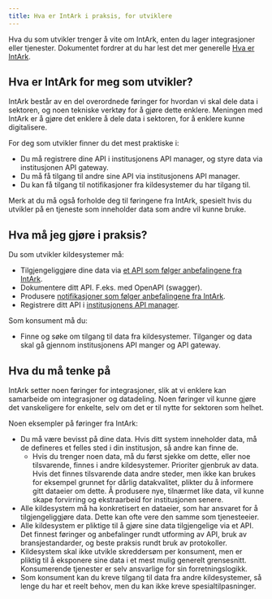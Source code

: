 ```yaml
---
title: Hva er IntArk i praksis, for utviklere
---
```


Hva du som utvikler trenger å vite om IntArk, enten du lager integrasjoner
eller tjenester. Dokumentet fordrer at du har lest det mer generelle [Hva er
IntArk](/docs/datadeling/hva-er).

## Hva er IntArk for meg som utvikler?

IntArk består av en del overordnede føringer for hvordan vi skal dele data i
sektoren, og noen tekniske verktøy for å gjøre dette enklere. Meningen med
IntArk er å gjøre det enklere å dele data i sektoren, for å enklere kunne
digitalisere.

For deg som utvikler finner du det mest praktiske i:

- Du må registrere dine API i institusjonens API manager, og styre data via
  institusjonen API gateway.
- Du må få tilgang til andre sine API via institusjonens API manager.
- Du kan få tilgang til notifikasjoner fra kildesystemer du har tilgang til.

Merk at du må også forholde deg til føringene fra IntArk, spesielt hvis du utvikler på en tjeneste som inneholder data som andre vil kunne bruke.

## Hva må jeg gjøre i praksis?

Du som utvikler kildesystemer må:

- Tilgjengeliggjøre dine data via [et API som følger anbefalingene fra IntArk](/docs/datadeling/god-praksis/api-design).
- Dokumentere ditt API. F.eks. med OpenAPI (swagger).
- Produsere [notifikasjoner som følger anbefalingene fra IntArk](/docs/datadeling/god-praksis/notifikasjonsdesign).
- Registrere ditt API i [institusjonens API manager](/docs/datadeling/teknisk-plattform/oversikt).

Som konsument må du:

- Finne og søke om tilgang til data fra kildesystemer. Tilganger og data skal gå gjennom institusjonens API manger og API gateway.

## Hva du må tenke på

IntArk setter noen føringer for integrasjoner, slik at vi enklere kan samarbeide om integrasjoner og datadeling. Noen føringer vil kunne gjøre det vanskeligere for enkelte, selv om det er til nytte for sektoren som helhet.

Noen eksempler på føringer fra IntArk:

- Du må være bevisst på dine data. Hvis ditt system inneholder data, må de defineres et felles sted i din institusjon, så andre kan finne de.
  - Hvis du trenger noen data, må du først sjekke om dette, eller noe tilsvarende, finnes i andre kildesystemer. Prioriter gjenbruk av data. Hvis det finnes tilsvarende data andre steder, men ikke kan brukes for eksempel grunnet for dårlig datakvalitet, plikter du å informere gitt dataeier om dette. Å produsere nye, tilnærmet like data, vil kunne skape forvirring og ekstraarbeid for institusjonen senere.
- Alle kildesystem må ha konkretisert en dataeier, som har ansvaret for å tilgjengeliggjøre data. Dette kan ofte vere den samme som tjenesteeier.
- Alle kildesystem er pliktige til å gjøre sine data tilgjengelige via et API. Det finnest føringer og anbefalinger rundt utforming av API, bruk av bransjestandarder, og beste praksis rundt bruk av protokoller.
- Kildesystem skal ikke utvikle skreddersøm per konsument, men er pliktig til å eksponere sine data i et mest mulig generelt grensesnitt. Konsumerende tjenester er selv ansvarlige for sin forretningslogikk.
- Som konsument kan du kreve tilgang til data fra andre kildesystemer, så lenge du har et reelt behov, men du kan ikke kreve spesialtilpasninger.
